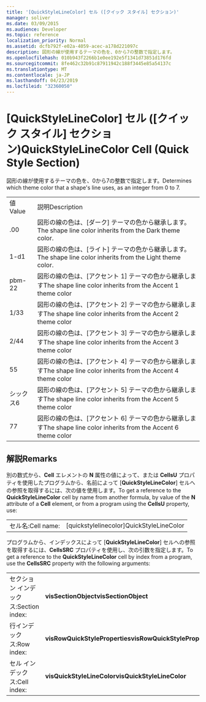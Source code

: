 ```yaml
---
title: '[QuickStyleLineColor] セル ([クイック スタイル] セクション)'
manager: soliver
ms.date: 03/09/2015
ms.audience: Developer
ms.topic: reference
localization_priority: Normal
ms.assetid: dcfb792f-e02a-4059-acec-a178d221097c
description: 図形の線が使用するテーマの色を、0から7の整数で指定します。
ms.openlocfilehash: 010b943f2266b1e0ee192e5f1341d73851d176fd
ms.sourcegitcommit: 8fe462c32b91c87911942c188f3445e85a54137c
ms.translationtype: MT
ms.contentlocale: ja-JP
ms.lasthandoff: 04/23/2019
ms.locfileid: "32360050"
---
```

# <a name="quickstylelinecolor-cell-quick-style-section"></a><span data-ttu-id="fdde3-103">[QuickStyleLineColor] セル ([クイック スタイル] セクション)</span><span class="sxs-lookup"><span data-stu-id="fdde3-103">QuickStyleLineColor Cell (Quick Style Section)</span></span>

<span data-ttu-id="fdde3-104">図形の線が使用するテーマの色を、0から7の整数で指定します。</span><span class="sxs-lookup"><span data-stu-id="fdde3-104">Determines which theme color that a shape's line uses, as an integer from 0 to 7.</span></span>
  
|||
|:-----|:-----|
|<span data-ttu-id="fdde3-105">値</span><span class="sxs-lookup"><span data-stu-id="fdde3-105">Value</span></span>  <br/> |<span data-ttu-id="fdde3-106">説明</span><span class="sxs-lookup"><span data-stu-id="fdde3-106">Description</span></span>  <br/> |
|<span data-ttu-id="fdde3-107">.0</span><span class="sxs-lookup"><span data-stu-id="fdde3-107">0</span></span>  <br/> |<span data-ttu-id="fdde3-108">図形の線の色は、[ダーク] テーマの色から継承します。</span><span class="sxs-lookup"><span data-stu-id="fdde3-108">The shape line color inherits from the Dark theme color.</span></span>  <br/> |
|<span data-ttu-id="fdde3-109">1-d</span><span class="sxs-lookup"><span data-stu-id="fdde3-109">1</span></span>  <br/> |<span data-ttu-id="fdde3-110">図形の線の色は、[ライト] テーマの色から継承します。</span><span class="sxs-lookup"><span data-stu-id="fdde3-110">The shape line color inherits from the Light theme color.</span></span>  <br/> |
|<span data-ttu-id="fdde3-111">pbm-2</span><span class="sxs-lookup"><span data-stu-id="fdde3-111">2</span></span>  <br/> |<span data-ttu-id="fdde3-112">図形の線の色は、[アクセント 1] テーマの色から継承します</span><span class="sxs-lookup"><span data-stu-id="fdde3-112">The shape line color inherits from the Accent 1 theme color</span></span>  <br/> |
|<span data-ttu-id="fdde3-113">1/3</span><span class="sxs-lookup"><span data-stu-id="fdde3-113">3</span></span>  <br/> |<span data-ttu-id="fdde3-114">図形の線の色は、[アクセント 2] テーマの色から継承します</span><span class="sxs-lookup"><span data-stu-id="fdde3-114">The shape line color inherits from the Accent 2 theme color</span></span>  <br/> |
|<span data-ttu-id="fdde3-115">2/4</span><span class="sxs-lookup"><span data-stu-id="fdde3-115">4</span></span>  <br/> |<span data-ttu-id="fdde3-116">図形の線の色は、[アクセント 3] テーマの色から継承します</span><span class="sxs-lookup"><span data-stu-id="fdde3-116">The shape line color inherits from the Accent 3 theme color</span></span>  <br/> |
|<span data-ttu-id="fdde3-117">5</span><span class="sxs-lookup"><span data-stu-id="fdde3-117">5</span></span>  <br/> |<span data-ttu-id="fdde3-118">図形の線の色は、[アクセント 4] テーマの色から継承します</span><span class="sxs-lookup"><span data-stu-id="fdde3-118">The shape line color inherits from the Accent 4 theme color</span></span>  <br/> |
|<span data-ttu-id="fdde3-119">シックス</span><span class="sxs-lookup"><span data-stu-id="fdde3-119">6</span></span>  <br/> |<span data-ttu-id="fdde3-120">図形の線の色は、[アクセント 5] テーマの色から継承します</span><span class="sxs-lookup"><span data-stu-id="fdde3-120">The shape line color inherits from the Accent 5 theme color</span></span>  <br/> |
|<span data-ttu-id="fdde3-121">7</span><span class="sxs-lookup"><span data-stu-id="fdde3-121">7</span></span>  <br/> |<span data-ttu-id="fdde3-122">図形の線の色は、[アクセント 6] テーマの色から継承します</span><span class="sxs-lookup"><span data-stu-id="fdde3-122">The shape line color inherits from the Accent 6 theme color</span></span>  <br/> |
   
## <a name="remarks"></a><span data-ttu-id="fdde3-123">解説</span><span class="sxs-lookup"><span data-stu-id="fdde3-123">Remarks</span></span>

<span data-ttu-id="fdde3-124">別の数式から、**Cell** エレメントの **N** 属性の値によって、または **CellsU** プロパティを使用したプログラムから、名前によって [**QuickStyleLineColor**] セルへの参照を取得するには、次の値を使用します。</span><span class="sxs-lookup"><span data-stu-id="fdde3-124">To get a reference to the **QuickStyleLineColor** cell by name from another formula, by value of the **N** attribute of a **Cell** element, or from a program using the **CellsU** property, use:</span></span> 
  
|||
|:-----|:-----|
| <span data-ttu-id="fdde3-125">セル名:</span><span class="sxs-lookup"><span data-stu-id="fdde3-125">Cell name:</span></span>  <br/> | <span data-ttu-id="fdde3-126">[quickstylelinecolor]</span><span class="sxs-lookup"><span data-stu-id="fdde3-126">QuickStyleLineColor</span></span>  <br/> |
   
<span data-ttu-id="fdde3-127">プログラムから、インデックスによって [**QuickStyleLineColor**] セルへの参照を取得するには、**CellsSRC** プロパティを使用し、次の引数を指定します。</span><span class="sxs-lookup"><span data-stu-id="fdde3-127">To get a reference to the **QuickStyleLineColor** cell by index from a program, use the **CellsSRC** property with the following arguments:</span></span> 
  
|||
|:-----|:-----|
| <span data-ttu-id="fdde3-128">セクション インデックス:</span><span class="sxs-lookup"><span data-stu-id="fdde3-128">Section index:</span></span>  <br/> |<span data-ttu-id="fdde3-129">**visSectionObject**</span><span class="sxs-lookup"><span data-stu-id="fdde3-129">**visSectionObject**</span></span> <br/> |
| <span data-ttu-id="fdde3-130">行インデックス:</span><span class="sxs-lookup"><span data-stu-id="fdde3-130">Row index:</span></span>  <br/> |<span data-ttu-id="fdde3-131">**visRowQuickStyleProperties**</span><span class="sxs-lookup"><span data-stu-id="fdde3-131">**visRowQuickStyleProperties**</span></span> <br/> |
| <span data-ttu-id="fdde3-132">セル インデックス:</span><span class="sxs-lookup"><span data-stu-id="fdde3-132">Cell index:</span></span>  <br/> |<span data-ttu-id="fdde3-133">**visQuickStyleLineColor**</span><span class="sxs-lookup"><span data-stu-id="fdde3-133">**visQuickStyleLineColor**</span></span> <br/> |
   

